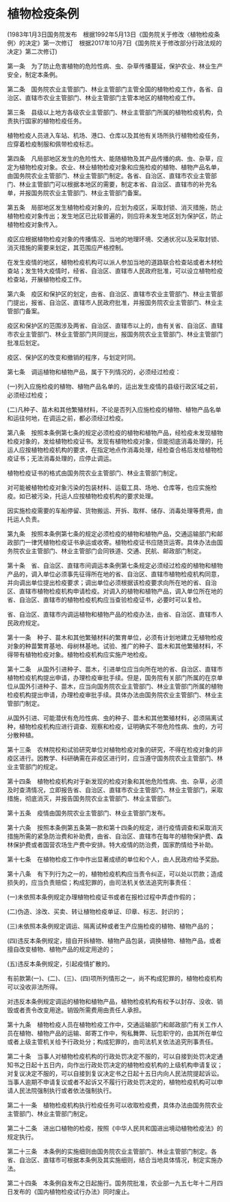 # 植物检疫条例

 

(1983年1月3日国务院发布　根据1992年5月13日《国务院关于修改〈植物检疫条例〉的决定》第一次修订　根据2017年10月7日《国务院关于修改部分行政法规的决定》第二次修订)

 

第一条　为了防止危害植物的危险性病、虫、杂草传播蔓延，保护农业、林业生产安全，制定本条例。

第二条　国务院农业主管部门、林业主管部门主管全国的植物检疫工作，各省、自治区、直辖市农业主管部门、林业主管部门主管本地区的植物检疫工作。

第三条　县级以上地方各级农业主管部门、林业主管部门所属的植物检疫机构，负责执行国家的植物检疫任务。

植物检疫人员进入车站、机场、港口、仓库以及其他有关场所执行植物检疫任务，应穿着检疫制服和佩带检疫标志。

第四条　凡局部地区发生的危险性大、能随植物及其产品传播的病、虫、杂草，应定为植物检疫对象。农业、林业植物检疫对象和应施检疫的植物、植物产品名单，由国务院农业主管部门、林业主管部门制定。各省、自治区、直辖市农业主管部门、林业主管部门可以根据本地区的需要，制定本省、自治区、直辖市的补充名单，并报国务院农业主管部门、林业主管部门备案。

第五条　局部地区发生植物检疫对象的，应划为疫区，采取封锁、消灭措施，防止植物检疫对象传出；发生地区已比较普遍的，则应将未发生地区划为保护区，防止植物检疫对象传入。

疫区应根据植物检疫对象的传播情况、当地的地理环境、交通状况以及采取封锁、消灭措施的需要来划定，其范围应严格控制。

在发生疫情的地区，植物检疫机构可以派人参加当地的道路联合检查站或者木材检查站；发生特大疫情时，经省、自治区、直辖市人民政府批准，可以设立植物检疫检查站，开展植物检疫工作。

第六条　疫区和保护区的划定，由省、自治区、直辖市农业主管部门、林业主管部门提出，报省、自治区、直辖市人民政府批准，并报国务院农业主管部门、林业主管部门备案。

疫区和保护区的范围涉及两省、自治区、直辖市以上的，由有关省、自治区、直辖市农业主管部门、林业主管部门共同提出，报国务院农业主管部门、林业主管部门批准后划定。

疫区、保护区的改变和撤销的程序，与划定时同。

第七条　调运植物和植物产品，属于下列情况的，必须经过检疫：

(一)列入应施检疫的植物、植物产品名单的，运出发生疫情的县级行政区域之前，必须经过检疫；

(二)凡种子、苗木和其他繁殖材料，不论是否列入应施检疫的植物、植物产品名单和运往何地，在调运之前，都必须经过检疫。

第八条　按照本条例第七条的规定必须检疫的植物和植物产品，经检疫未发现植物检疫对象的，发给植物检疫证书。发现有植物检疫对象，但能彻底消毒处理的，托运人应按植物检疫机构的要求，在指定地点作消毒处理，经检查合格后发给植物检疫证书；无法消毒处理的，应停止调运。

植物检疫证书的格式由国务院农业主管部门、林业主管部门制定。

对可能被植物检疫对象污染的包装材料、运载工具、场地、仓库等，也应实施检疫。如已被污染，托运人应按植物检疫机构的要求处理。

因实施检疫需要的车船停留、货物搬运、开拆、取样、储存、消毒处理等费用，由托运人负责。

第九条　按照本条例第七条的规定必须检疫的植物和植物产品，交通运输部门和邮政部门一律凭植物检疫证书承运或收寄。植物检疫证书应随货运寄。具体办法由国务院农业主管部门、林业主管部门会同铁道、交通、民航、邮政部门制定。

第十条　省、自治区、直辖市间调运本条例第七条规定必须经过检疫的植物和植物产品的，调入单位必须事先征得所在地的省、自治区、直辖市植物检疫机构同意，并向调出单位提出检疫要求；调出单位必须根据该检疫要求向所在地的省、自治区、直辖市植物检疫机构申请检疫。对调入的植物和植物产品，调入单位所在地的省、自治区、直辖市的植物检疫机构应当查验检疫证书，必要时可以复检。

省、自治区、直辖市内调运植物和植物产品的检疫办法，由省、自治区、直辖市人民政府规定。

第十一条　种子、苗木和其他繁殖材料的繁育单位，必须有计划地建立无植物检疫对象的种苗繁育基地、母树林基地。试验、推广的种子、苗木和其他繁殖材料，不得带有植物检疫对象。植物检疫机构应实施产地检疫。

第十二条　从国外引进种子、苗木，引进单位应当向所在地的省、自治区、直辖市植物检疫机构提出申请，办理检疫审批手续。但是，国务院有关部门所属的在京单位从国外引进种子、苗木，应当向国务院农业主管部门、林业主管部门所属的植物检疫机构提出申请，办理检疫审批手续。具体办法由国务院农业主管部门、林业主管部门制定。

从国外引进、可能潜伏有危险性病、虫的种子、苗木和其他繁殖材料，必须隔离试种，植物检疫机构应进行调查、观察和检疫，证明确实不带危险性病、虫的，方可分散种植。

第十三条　农林院校和试验研究单位对植物检疫对象的研究，不得在检疫对象的非疫区进行。因教学、科研确需在非疫区进行时，应当遵守国务院农业主管部门、林业主管部门的规定。

第十四条　植物检疫机构对于新发现的检疫对象和其他危险性病、虫、杂草，必须及时查清情况，立即报告省、自治区、直辖市农业主管部门、林业主管部门，采取措施，彻底消灭，并报告国务院农业主管部门、林业主管部门。

第十五条　疫情由国务院农业主管部门、林业主管部门发布。

第十六条　按照本条例第五条第一款和第十四条的规定，进行疫情调查和采取消灭措施所需的紧急防治费和补助费，由省、自治区、直辖市在每年的植物保护费、森林保护费或者国营农场生产费中安排。特大疫情的防治费，国家酌情给予补助。

第十七条　在植物检疫工作中作出显著成绩的单位和个人，由人民政府给予奖励。

第十八条　有下列行为之一的，植物检疫机构应当责令纠正，可以处以罚款；造成损失的，应当负责赔偿；构成犯罪的，由司法机关依法追究刑事责任：

(一)未依照本条例规定办理植物检疫证书或者在报检过程中弄虚作假的；

(二)伪造、涂改、买卖、转让植物检疫单证、印章、标志、封识的；

(三)未依照本条例规定调运、隔离试种或者生产应施检疫的植物、植物产品的；

(四)违反本条例规定，擅自开拆植物、植物产品包装，调换植物、植物产品，或者擅自改变植物、植物产品的规定用途的；

(五)违反本条例规定，引起疫情扩散的。

有前款第(一)、(二)、(三)、(四)项所列情形之一，尚不构成犯罪的，植物检疫机构可以没收非法所得。

对违反本条例规定调运的植物和植物产品，植物检疫机构有权予以封存、没收、销毁或者责令改变用途。销毁所需费用由责任人承担。

第十九条　植物检疫人员在植物检疫工作中，交通运输部门和邮政部门有关工作人员在植物、植物产品的运输、邮寄工作中，徇私舞弊、玩忽职守的，由其所在单位或者上级主管机关给予行政处分；构成犯罪的，由司法机关依法追究刑事责任。

第二十条　当事人对植物检疫机构的行政处罚决定不服的，可以自接到处罚决定通知书之日起十五日内，向作出行政处罚决定的植物检疫机构的上级机构申请复议；对复议决定不服的，可以自接到复议决定书之日起十五日内向人民法院提起诉讼。当事人逾期不申请复议或者不起诉又不履行行政处罚决定的，植物检疫机构可以申请人民法院强制执行或者依法强制执行。

第二十一条　植物检疫机构执行检疫任务可以收取检疫费，具体办法由国务院农业主管部门、林业主管部门制定。

第二十二条　进出口植物的检疫，按照《中华人民共和国进出境动植物检疫法》的规定执行。

第二十三条　本条例的实施细则由国务院农业主管部门、林业主管部门制定。各省、自治区、直辖市可根据本条例及其实施细则，结合当地具体情况，制定实施办法。

第二十四条　本条例自发布之日起施行。国务院批准，农业部一九五七年十二月四日发布的《国内植物检疫试行办法》同时废止。